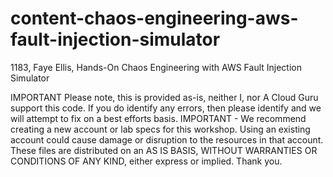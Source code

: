# content-chaos-engineering-aws-fault-injection-simulator
1183, Faye Ellis, Hands-On Chaos Engineering with AWS Fault Injection Simulator

IMPORTANT Please note, this is provided as-is, neither I, nor A Cloud Guru support this code. 
If you do identify any errors, then please identify and we will attempt to fix on a best efforts basis. 
IMPORTANT - We recommend creating a new account or lab specs for this workshop. 
Using an existing account could cause damage or disruption to the resources in that account. 
These files are distributed on an AS IS BASIS, WITHOUT WARRANTIES OR CONDITIONS OF ANY KIND, either express or implied. 
Thank you.
